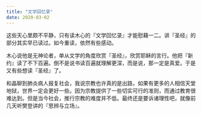 ```yaml
---
title: "文学回忆录"
date: 2020-03-02
---
```

这些天心里颇不平静，只有读木心的『文学回忆录』才能慰藉一二。讲『圣经』的部分其实早已读过。如今重读，依然有些感动。

木心说他是无神论者，单从文学的角度欣赏『圣经』，欣赏耶稣的言行。他把『新约』读了不下百遍。倒不是说书读百遍就理解更深，而是说，那一定是真爱。于是又有些想读『圣经』了。

和晶聊到肺炎病人报复社会，我说宗教也许真的是出路，如果有更多的人相信天堂地狱，世界一定会更好一些。因为宗教提供了一些切实可行的准则，而通过教育很难达到。但是当今社会，推行宗教的难度并不低。最终还是要诉诸理性吧，就像前几天听樊登讲的『思辨与立场』。